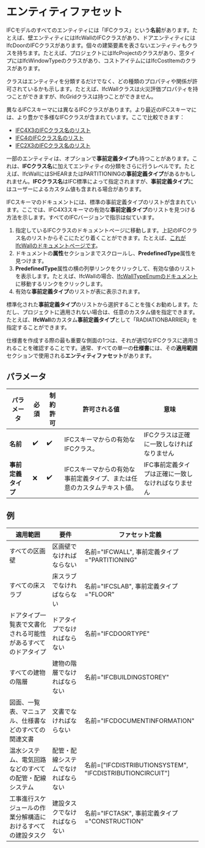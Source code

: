 # エンティティファセット

IFCモデルのすべてのエンティティには「IFCクラス」という**名前**があります。たとえば、壁エンティティにはIfcWallのIFCクラスがあり、ドアエンティティにはIfcDoorのIFCクラスがあります。個々の建築要素を表さないエンティティもクラスを持ちます。たとえば、プロジェクトにはIfcProjectのクラスがあり、窓タイプにはIfcWindowTypeのクラスがあり、コストアイテムにはIfcCostItemのクラスがあります。

クラスはエンティティを分類するだけでなく、どの種類のプロパティや関係が許可されているかも示します。たとえば、IfcWallクラスは火災評価プロパティを持つことができますが、IfcGridクラスは持つことができません。

異なるIFCスキーマには異なるIFCクラスがあります。より最近のIFCスキーマには、より豊かで多様なIFCクラスが含まれています。ここで比較できます：

- [IFC4X3のIFCクラス名のリスト](http://ifc43-docs.standards.buildingsmart.org/IFC/RELEASE/IFC4x3/HTML/annex-b1.html)
- [IFC4のIFCクラス名のリスト](https://standards.buildingsmart.org/IFC/RELEASE/IFC4/ADD2_TC1/HTML/link/alphabeticalorder-entities.htm)
- [IFC2X3のIFCクラス名のリスト](https://standards.buildingsmart.org/IFC/RELEASE/IFC2x3/TC1/HTML/alphabeticalorder_entities.htm)

一部のエンティティは、オプションで**事前定義タイプ**も持つことがあります。これは、**IFCクラス名**に加えてエンティティの分類をさらに行うレベルです。たとえば、IfcWallにはSHEARまたはPARTITIONINGの**事前定義タイプ**があるかもしれません。**IFCクラス名**はIFC標準によって指定されますが、**事前定義タイプ**にはユーザーによるカスタム値も含まれる場合があります。

IFCスキーマのドキュメントには、標準の事前定義タイプのリストが含まれています。ここでは、IFC4X3スキーマの有効な**事前定義タイプ**のリストを見つける方法を示します。すべてのIFCバージョンで指示は似ています。

1. 指定しているIFCクラスのドキュメントページに移動します。上記のIFCクラス名のリストからそこにたどり着くことができます。たとえば、[これがIfcWallのドキュメントページです](http://ifc43-docs.standards.buildingsmart.org/IFC/RELEASE/IFC4x3/HTML/lexical/IfcWall.htm)。
2. ドキュメントの**属性**セクションまでスクロールし、**PredefinedType**属性を見つけます。
3. **PredefinedType**属性の横の列挙リンクをクリックして、有効な値のリストを表示します。たとえば、IfcWallの場合、[IfcWallTypeEnumのドキュメント](http://ifc43-docs.standards.buildingsmart.org/IFC/RELEASE/IFC4x3/HTML/lexical/IfcWallTypeEnum.htm)に移動するリンクをクリックします。
4. 有効な**事前定義タイプ**のリストが表に表示されます。

標準化された**事前定義タイプ**のリストから選択することを強くお勧めします。ただし、プロジェクトに適用されない場合は、任意のカスタム値を指定できます。たとえば、**IfcWall**のカスタム**事前定義タイプ**として「RADIATIONBARRIER」を指定することができます。

仕様書を作成する際の最も重要な側面の1つは、それが適切なIFCクラスに適用されることを確認することです。通常、すべての単一の**仕様書**には、その**適用範囲**セクションで使用される**エンティティファセット**があります。

## パラメータ

| パラメータ            | 必須 | 制約許可 | 許可される値                                                         | 意味                                    |
| ------------------- | ---- | -------- | ---------------------------------------------------------------------- | ------------------------------------------ |
| **名前**            | ✔️   | ✔️      | IFCスキーマからの有効なIFCクラス。                                  | IFCクラスは正確に一致しなければなりません |
| **事前定義タイプ**   | ❌    | ✔️      | IFCスキーマからの有効な事前定義タイプ、または任意のカスタムテキスト値。 | IFC事前定義タイプは正確に一致しなければなりません |

## 例

| 適用範囲                           | 要件            | ファセット定義                                                |
|--------------------------------| ------------------ |--------------------------------------------------------|
| すべての区画壁                        | 区画壁でなければならない | 名前="IFCWALL", 事前定義タイプ="PARTITIONING"                   |
| すべての床スラブ                       | 床スラブでなければならない | 名前="IFCSLAB", 事前定義タイプ="FLOOR"                          |
| ドアタイプ一覧表で文書化される可能性があるすべてのドアタイプ | ドアタイプでなければならない | 名前="IFCDOORTYPE"                                       |
| すべての建物の階層                      | 建物の階層でなければならない | 名前="IFCBUILDINGSTOREY"                                 |
| 図面、一覧表、マニュアル、仕様書などのすべての関連文書    | 文書でなければならない   | 名前="IFCDOCUMENTINFORMATION"                            |
| 温水システム、電気回路などのすべての配管・配線システム    | 配管・配線システムでなければならない | 名前=["IFCDISTRIBUTIONSYSTEM", "IFCDISTRIBUTIONCIRCUIT"] |
| 工事進行スケジュールの作業分解構造におけるすべての建設タスク | 建設タスクでなければならない | 名前="IFCTASK", 事前定義タイプ="CONSTRUCTION"                   |
